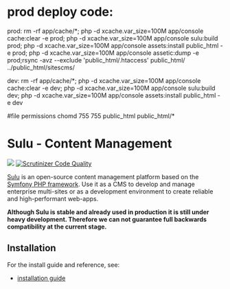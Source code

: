 # prod deploy code:

prod:
rm -rf app/cache/*;
php -d xcache.var_size=100M app/console cache:clear -e prod;
php -d xcache.var_size=100M app/console sulu:build prod;
php -d xcache.var_size=100M app/console assets:install public_html -e prod;
php -d xcache.var_size=100M app/console assetic:dump -e prod;rsync -avz --exclude 'public_html/.htaccess'  public_html/ ../public_html/sitescms/

dev:
rm -rf app/cache/*;
php -d xcache.var_size=100M app/console cache:clear -e dev;
php -d xcache.var_size=100M app/console sulu:build dev;
php -d xcache.var_size=100M app/console assets:install public_html -e dev

#file permissions
chomd 755
755 public_html public_html/*


# Sulu - Content Management

[![](https://travis-ci.org/sulu/sulu-standard.svg?branch=master)](https://travis-ci.org/sulu/sulu-standard)
[![Scrutinizer Code Quality](https://scrutinizer-ci.com/g/sulu/sulu-standard/badges/quality-score.png?s=3039e48d6515ea846578ca06f3c5bd5442ad3c5b)](https://scrutinizer-ci.com/g/sulu/sulu-standard/)

[Sulu](http://sulu.io/) is an open-source content management platform based on the
[Symfony PHP framework](http://cmf.symfony.com/). Use it as a CMS to develop and
manage enterprise multi-sites or as a development environment to create reliable
and high-performant web-apps.

**Although Sulu is stable and already used in production it is still under
heavy development. Therefore we can not guarantee full backwards compatibility
at the current stage.**

## Installation

For the install guide and reference, see:

* [installation guide](http://docs.sulu.io/en/latest/book/getting-started/index.html)





